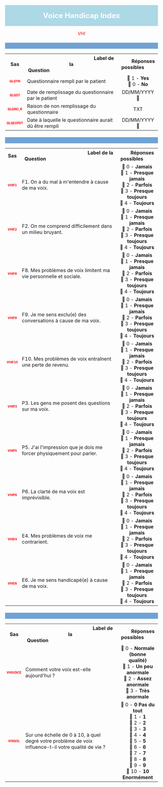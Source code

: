 <H1 style='background-color: #add8e6; color: white; width: 100%; text-align: center; padding: 20px 0; font-size: 24px; font-weight: bold;'>Voice Handicap Index</H1>
<div style='color: red; text-align: center; font-style: italic;'>VHI</div>

<h2 style='background-color: #6fa3d3; color: white; width: 100%; text-align: left; padding: 10px 0; font-size: 16px; font-weight: bold;'>
          </h2>
<table style='width:100%;'>
<tr>
<th style='width:50px; text-align:center;'><strong>Sas</strong></th>
<th style='width:600px; text-align:center;'><strong>&nbsp;&nbsp;&nbsp;&nbsp;&nbsp;&nbsp;&nbsp;&nbsp;&nbsp;&nbsp;&nbsp;&nbsp;&nbsp;&nbsp;&nbsp;&nbsp;&nbsp;&nbsp;&nbsp;&nbsp;&nbsp;&nbsp;&nbsp;&nbsp;&nbsp;&nbsp;&nbsp;&nbsp;&nbsp;&nbsp;&nbsp;&nbsp;&nbsp;&nbsp;&nbsp;&nbsp;&nbsp;&nbsp;&nbsp;&nbsp;&nbsp;&nbsp;&nbsp;&nbsp;&nbsp;&nbsp;&nbsp;&nbsp;&nbsp;&nbsp;Label de la Question&nbsp;&nbsp;&nbsp;&nbsp;&nbsp;&nbsp;&nbsp;&nbsp;&nbsp;&nbsp;&nbsp;&nbsp;&nbsp;&nbsp;&nbsp;&nbsp;&nbsp;&nbsp;&nbsp;&nbsp;&nbsp;&nbsp;&nbsp;&nbsp;&nbsp;&nbsp;&nbsp;&nbsp;&nbsp;&nbsp;&nbsp;&nbsp;&nbsp;&nbsp;&nbsp;&nbsp;&nbsp;&nbsp;&nbsp;&nbsp;&nbsp;&nbsp;&nbsp;&nbsp;&nbsp;&nbsp;&nbsp;&nbsp;&nbsp;&nbsp;</strong></th>
<th style='width:300px; text-align:center;'><strong>&nbsp;&nbsp;&nbsp;&nbsp;&nbsp;&nbsp;&nbsp;&nbsp;Réponses possibles&nbsp;&nbsp;&nbsp;&nbsp;&nbsp;&nbsp;&nbsp;&nbsp;</strong></th>
</tr>
<tr>
 <tr> 
<td style='width:50px; text-align:center; color:red; font-size: 10px;'> <b> QLQYN </b></td> 
  <td style='width:600px; text-align:left;'> Questionnaire rempli par le patient   </td>
 <td style='width:300px; text-align:center;'>   🔘 1 - <b>Yes</b> <br> 🔘 0 - <b>No</b> <br> </td> 
 </tr>
 <tr> 
<td style='width:50px; text-align:center; color:red; font-size: 10px;'> <b> QLQDT </b></td> 
  <td style='width:600px; text-align:left;'> Date de remplissage du questionnaire par le patient   </td>
 <td style='width:300px; text-align:center;'>   DD/MM/YYYY 📅 </td> 
 </tr>
 <tr> 
<td style='width:50px; text-align:center; color:red; font-size: 10px;'> <b> QLQNO_R </b></td> 
  <td style='width:600px; text-align:left;'> Raison de non remplissage du questionnaire   </td>
 <td style='width:300px; text-align:center;'>  TXT </td> 
 </tr>
 <tr> 
<td style='width:50px; text-align:center; color:red; font-size: 10px;'> <b> QLQEXPDT </b></td> 
  <td style='width:600px; text-align:left;'> Date à laquelle le questionnaire aurait dû être rempli   </td>
 <td style='width:300px; text-align:center;'>   DD/MM/YYYY 📅 </td> 
 </tr>
</table>
<h2 style='background-color: #6fa3d3; color: white; width: 100%; text-align: left; padding: 10px 0; font-size: 16px; font-weight: bold;'>
          </h2>
<table style='width:100%;'>
<tr>
<th style='width:50px; text-align:center;'><strong>Sas</strong></th>
<th style='width:600px; text-align:center;'><strong>&nbsp;&nbsp;&nbsp;&nbsp;&nbsp;&nbsp;&nbsp;&nbsp;&nbsp;&nbsp;&nbsp;&nbsp;&nbsp;&nbsp;&nbsp;&nbsp;&nbsp;&nbsp;&nbsp;&nbsp;&nbsp;&nbsp;&nbsp;&nbsp;&nbsp;&nbsp;&nbsp;&nbsp;&nbsp;&nbsp;&nbsp;&nbsp;&nbsp;&nbsp;&nbsp;&nbsp;&nbsp;&nbsp;&nbsp;&nbsp;&nbsp;&nbsp;&nbsp;&nbsp;&nbsp;&nbsp;&nbsp;&nbsp;&nbsp;&nbsp;Label de la Question&nbsp;&nbsp;&nbsp;&nbsp;&nbsp;&nbsp;&nbsp;&nbsp;&nbsp;&nbsp;&nbsp;&nbsp;&nbsp;&nbsp;&nbsp;&nbsp;&nbsp;&nbsp;&nbsp;&nbsp;&nbsp;&nbsp;&nbsp;&nbsp;&nbsp;&nbsp;&nbsp;&nbsp;&nbsp;&nbsp;&nbsp;&nbsp;&nbsp;&nbsp;&nbsp;&nbsp;&nbsp;&nbsp;&nbsp;&nbsp;&nbsp;&nbsp;&nbsp;&nbsp;&nbsp;&nbsp;&nbsp;&nbsp;&nbsp;&nbsp;</strong></th>
<th style='width:300px; text-align:center;'><strong>&nbsp;&nbsp;&nbsp;&nbsp;&nbsp;&nbsp;&nbsp;&nbsp;Réponses possibles&nbsp;&nbsp;&nbsp;&nbsp;&nbsp;&nbsp;&nbsp;&nbsp;</strong></th>
</tr>
<tr>
 <tr> 
<td style='width:50px; text-align:center; color:red; font-size: 10px;'> <b> VHIF1 </b></td> 
  <td style='width:600px; text-align:left;'> F1. On a du mal à m'entendre à cause de ma voix.   </td>
 <td style='width:300px; text-align:center;'>   🔘 0 - <b>Jamais</b> <br> 🔘 1 - <b>Presque jamais</b> <br> 🔘 2 - <b>Parfois</b> <br> 🔘 3 - <b>Presque toujours</b> <br> 🔘 4 - <b>Toujours</b> <br> </td> 
 </tr>
 <tr> 
<td style='width:50px; text-align:center; color:red; font-size: 10px;'> <b> VHIF2 </b></td> 
  <td style='width:600px; text-align:left;'> F2. On me comprend difficilement dans un milieu bruyant.   </td>
 <td style='width:300px; text-align:center;'>   🔘 0 - <b>Jamais</b> <br> 🔘 1 - <b>Presque jamais</b> <br> 🔘 2 - <b>Parfois</b> <br> 🔘 3 - <b>Presque toujours</b> <br> 🔘 4 - <b>Toujours</b> <br> </td> 
 </tr>
 <tr> 
<td style='width:50px; text-align:center; color:red; font-size: 10px;'> <b> VHIF8 </b></td> 
  <td style='width:600px; text-align:left;'> F8. Mes problèmes de voix limitent ma vie personnelle et sociale.   </td>
 <td style='width:300px; text-align:center;'>   🔘 0 - <b>Jamais</b> <br> 🔘 1 - <b>Presque jamais</b> <br> 🔘 2 - <b>Parfois</b> <br> 🔘 3 - <b>Presque toujours</b> <br> 🔘 4 - <b>Toujours</b> <br> </td> 
 </tr>
 <tr> 
<td style='width:50px; text-align:center; color:red; font-size: 10px;'> <b> VHIF9 </b></td> 
  <td style='width:600px; text-align:left;'> F9. Je me sens exclu(e) des conversations à cause de ma voix.   </td>
 <td style='width:300px; text-align:center;'>   🔘 0 - <b>Jamais</b> <br> 🔘 1 - <b>Presque jamais</b> <br> 🔘 2 - <b>Parfois</b> <br> 🔘 3 - <b>Presque toujours</b> <br> 🔘 4 - <b>Toujours</b> <br> </td> 
 </tr>
 <tr> 
<td style='width:50px; text-align:center; color:red; font-size: 10px;'> <b> VHIF10 </b></td> 
  <td style='width:600px; text-align:left;'> F10. Mes problèmes de voix entraînent une perte de revenu.   </td>
 <td style='width:300px; text-align:center;'>   🔘 0 - <b>Jamais</b> <br> 🔘 1 - <b>Presque jamais</b> <br> 🔘 2 - <b>Parfois</b> <br> 🔘 3 - <b>Presque toujours</b> <br> 🔘 4 - <b>Toujours</b> <br> </td> 
 </tr>
 <tr> 
<td style='width:50px; text-align:center; color:red; font-size: 10px;'> <b> VHIP3 </b></td> 
  <td style='width:600px; text-align:left;'> P3. Les gens me posent des questions sur ma voix.   </td>
 <td style='width:300px; text-align:center;'>   🔘 0 - <b>Jamais</b> <br> 🔘 1 - <b>Presque jamais</b> <br> 🔘 2 - <b>Parfois</b> <br> 🔘 3 - <b>Presque toujours</b> <br> 🔘 4 - <b>Toujours</b> <br> </td> 
 </tr>
 <tr> 
<td style='width:50px; text-align:center; color:red; font-size: 10px;'> <b> VHIP5 </b></td> 
  <td style='width:600px; text-align:left;'> P5. J'ai l'impression que je dois me forcer physiquement pour parler.   </td>
 <td style='width:300px; text-align:center;'>   🔘 0 - <b>Jamais</b> <br> 🔘 1 - <b>Presque jamais</b> <br> 🔘 2 - <b>Parfois</b> <br> 🔘 3 - <b>Presque toujours</b> <br> 🔘 4 - <b>Toujours</b> <br> </td> 
 </tr>
 <tr> 
<td style='width:50px; text-align:center; color:red; font-size: 10px;'> <b> VHIP6 </b></td> 
  <td style='width:600px; text-align:left;'> P6. La clarté de ma voix est imprévisible.   </td>
 <td style='width:300px; text-align:center;'>   🔘 0 - <b>Jamais</b> <br> 🔘 1 - <b>Presque jamais</b> <br> 🔘 2 - <b>Parfois</b> <br> 🔘 3 - <b>Presque toujours</b> <br> 🔘 4 - <b>Toujours</b> <br> </td> 
 </tr>
 <tr> 
<td style='width:50px; text-align:center; color:red; font-size: 10px;'> <b> VHIE4 </b></td> 
  <td style='width:600px; text-align:left;'> E4. Mes problèmes de voix me contrarient.   </td>
 <td style='width:300px; text-align:center;'>   🔘 0 - <b>Jamais</b> <br> 🔘 1 - <b>Presque jamais</b> <br> 🔘 2 - <b>Parfois</b> <br> 🔘 3 - <b>Presque toujours</b> <br> 🔘 4 - <b>Toujours</b> <br> </td> 
 </tr>
 <tr> 
<td style='width:50px; text-align:center; color:red; font-size: 10px;'> <b> VHIE6 </b></td> 
  <td style='width:600px; text-align:left;'> E6. Je me sens handicapé(e) à cause de ma voix.   </td>
 <td style='width:300px; text-align:center;'>   🔘 0 - <b>Jamais</b> <br> 🔘 1 - <b>Presque jamais</b> <br> 🔘 2 - <b>Parfois</b> <br> 🔘 3 - <b>Presque toujours</b> <br> 🔘 4 - <b>Toujours</b> <br> </td> 
 </tr>
</table>
<h2 style='background-color: #6fa3d3; color: white; width: 100%; text-align: left; padding: 10px 0; font-size: 16px; font-weight: bold;'>
          </h2>
<table style='width:100%;'>
<tr>
<th style='width:50px; text-align:center;'><strong>Sas</strong></th>
<th style='width:600px; text-align:center;'><strong>&nbsp;&nbsp;&nbsp;&nbsp;&nbsp;&nbsp;&nbsp;&nbsp;&nbsp;&nbsp;&nbsp;&nbsp;&nbsp;&nbsp;&nbsp;&nbsp;&nbsp;&nbsp;&nbsp;&nbsp;&nbsp;&nbsp;&nbsp;&nbsp;&nbsp;&nbsp;&nbsp;&nbsp;&nbsp;&nbsp;&nbsp;&nbsp;&nbsp;&nbsp;&nbsp;&nbsp;&nbsp;&nbsp;&nbsp;&nbsp;&nbsp;&nbsp;&nbsp;&nbsp;&nbsp;&nbsp;&nbsp;&nbsp;&nbsp;&nbsp;Label de la Question&nbsp;&nbsp;&nbsp;&nbsp;&nbsp;&nbsp;&nbsp;&nbsp;&nbsp;&nbsp;&nbsp;&nbsp;&nbsp;&nbsp;&nbsp;&nbsp;&nbsp;&nbsp;&nbsp;&nbsp;&nbsp;&nbsp;&nbsp;&nbsp;&nbsp;&nbsp;&nbsp;&nbsp;&nbsp;&nbsp;&nbsp;&nbsp;&nbsp;&nbsp;&nbsp;&nbsp;&nbsp;&nbsp;&nbsp;&nbsp;&nbsp;&nbsp;&nbsp;&nbsp;&nbsp;&nbsp;&nbsp;&nbsp;&nbsp;&nbsp;</strong></th>
<th style='width:300px; text-align:center;'><strong>&nbsp;&nbsp;&nbsp;&nbsp;&nbsp;&nbsp;&nbsp;&nbsp;Réponses possibles&nbsp;&nbsp;&nbsp;&nbsp;&nbsp;&nbsp;&nbsp;&nbsp;</strong></th>
</tr>
<tr>
 <tr> 
<td style='width:50px; text-align:center; color:red; font-size: 10px;'> <b> VHIVOICE </b></td> 
  <td style='width:600px; text-align:left;'> Comment votre voix est-elle aujourd'hui ?   </td>
 <td style='width:300px; text-align:center;'>   🔘 0 - <b>Normale (bonne qualité)</b> <br> 🔘 1 - <b>Un peu anormale</b> <br> 🔘 2 - <b>Assez anormale</b> <br> 🔘 3 - <b>Très anormale</b> <br> </td> 
 </tr>
 <tr> 
<td style='width:50px; text-align:center; color:red; font-size: 10px;'> <b> VHIQOL </b></td> 
  <td style='width:600px; text-align:left;'> Sur une échelle de 0 à 10, à quel degré votre problème de voix influence-t-il votre qualité de vie ?   </td>
 <td style='width:300px; text-align:center;'>   🔘 0 - <b>0 Pas du tout</b> <br> 🔘 1 - <b>1</b> <br> 🔘 2 - <b>2</b> <br> 🔘 3 - <b>3</b> <br> 🔘 4 - <b>4</b> <br> 🔘 5 - <b>5</b> <br> 🔘 6 - <b>6</b> <br> 🔘 7 - <b>7</b> <br> 🔘 8 - <b>8</b> <br> 🔘 9 - <b>9</b> <br> 🔘 10 - <b>10 Enormément</b> <br> </td> 
 </tr>
</table>
